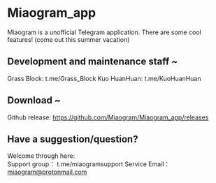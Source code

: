 # Miaogram_app
Miaogram is a unofficial Telegram application. There are some cool features! (come out this summer vacation)

## Development and maintenance staff ~
Grass Block: t.me/Grass_Block
Kuo HuanHuan: t.me/KuoHuanHuan

## Download ~
Github release: https://github.com/Miaogram/Miaogram_app/releases

## Have a suggestion/question?
Welcome through here:  
Support group： t.me/miaogramsupport
Service Email： miaogram@protonmail.com

